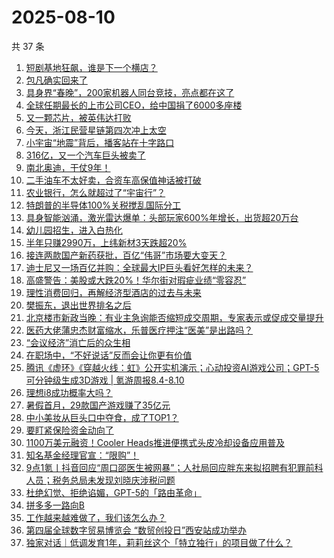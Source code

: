 # 2025-08-10

共 37 条

<!-- BEGIN 36KR -->
<!-- 最后更新时间 2025-08-10 10:31:03 +0800 -->
1. [短剧基地狂飙，谁是下一个横店？](https://36kr.com/p/3414278770838913)
1. [包凡确实回来了](https://36kr.com/p/3415107290779264)
1. [具身界“春晚”，200家机器人同台竞技，亮点都在这了](https://36kr.com/p/3415061751795079)
1. [全球任期最长的上市公司CEO，给中国捐了6000多座楼](https://36kr.com/p/3415058108206468)
1. [又一颗芯片，被英伟达打败](https://36kr.com/p/3414981276290441)
1. [今天，浙江民营星链第四次冲上太空](https://36kr.com/p/3415261230206595)
1. [小宇宙“地震”背后，播客站在十字路口](https://36kr.com/p/3415042877263488)
1. [316亿，又一个汽车巨头被卖了](https://36kr.com/p/3414984831864450)
1. [南北奥迪，干仗9年！](https://36kr.com/p/3414173167832704)
1. [二手油车不太好卖，合资车高保值神话被打破](https://36kr.com/p/3414154410561160)
1. [农业银行，怎么就超过了“宇宙行”？](https://36kr.com/p/3414911622139270)
1. [特朗普的半导体100%关税搅乱国际分工](https://36kr.com/p/3414880098995588)
1. [具身智能汹涌，激光雷达爆单：头部玩家600%年增长，出货超20万台](https://36kr.com/p/3414141455109507)
1. [幼儿园招生，进入白热化](https://36kr.com/p/3414278267162245)
1. [半年只赚2990万，上纬新材3天跌超20%](https://36kr.com/p/3414154596552065)
1. [接连两款国产新药获批，百亿“伟哥”市场要大变天？](https://36kr.com/p/3414855145819527)
1. [迪士尼又一场百亿并购：全球最大IP巨头看好怎样的未来？](https://36kr.com/p/3414326265957765)
1. [高盛警告：美股或大跌20%！华尔街对瑕疵业绩“零容忍”](https://36kr.com/p/3414845216263810)
1. [理性消费回归，再解经济型酒店的过去与未来](https://36kr.com/p/3414262079052164)
1. [樊振东，退出世界排名之后](https://36kr.com/p/3414319759675014)
1. [北京楼市新政当晚：有业主急询能否缩短成交周期，专家表示或促成交量提升](https://36kr.com/p/3414372744760704)
1. [医药大佬蒲忠杰财富缩水，乐普医疗押注“医美”是出路吗？](https://36kr.com/p/3414317568923780)
1. [“会议经济”消亡后的众生相](https://36kr.com/p/3415309866290825)
1. [在职场中，“不好说话”反而会让你更有价值](https://36kr.com/p/3391506601773193)
1. [腾讯《虚环》《穿越火线：虹》公开实机演示；心动投资AI游戏公司；GPT-5可分钟级生成3D游戏 | 氪游周报8.4-8.10](https://36kr.com/p/3416314590711425)
1. [理想i8成功概率大吗？](https://36kr.com/p/3415498482929031)
1. [暑假首月，29款国产游戏赚了35亿元](https://36kr.com/p/3415319052930437)
1. [中小美妆从巨头口中夺食，成了TOP1？](https://36kr.com/p/3415552524324227)
1. [要盯紧保险资金动向了](https://36kr.com/p/3415551660821892)
1. [1100万美元融资！Cooler Heads推进便携式头皮冷却设备应用普及](https://36kr.com/p/3416268332764553)
1. [知名基金经理官宣：“限购”！](https://36kr.com/p/3415403072277895)
1. [9点1氪丨抖音回应“周口邵医生被网暴”；人社局回应胖东来拟招聘有犯罪前科人员；税务总局未发现刘晓庆涉税问题](https://36kr.com/p/3414321010625922)
1. [杜绝幻觉、拒绝谄媚，GPT-5的「路由革命」](https://36kr.com/p/3414259316264585)
1. [拼多多一路向B](https://36kr.com/p/3414187461529217)
1. [工作越来越难做了，我们该怎么办？](https://36kr.com/p/3387168030146049)
1. [第四届全球数字贸易博览会 “数贸创投日”西安站成功举办](https://36kr.com/p/3414080477351300)
1. [独家对话｜低调发育1年，莉莉丝这个「特立独行」的项目做了什么？](https://36kr.com/p/3414226795056521)
<!-- END 36KR -->
